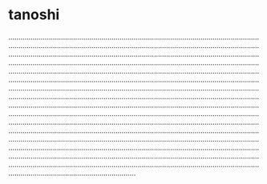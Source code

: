 # tanoshi
...............................................................................................................................................................................................................................................................................................................................................................................................................................................................................................................................................................................................................................................................................................................................................................................................................................................................................................................................................................................................................................................................................................................................................................................................................................................................................................................................................................................................................................................................................................................................................................................................................................................................................................................................................................................................................................................................................................................................................................................................................................................................................................................................